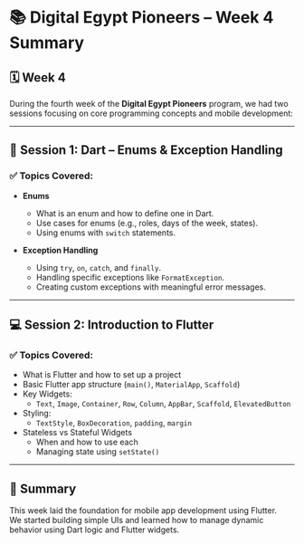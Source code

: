 # 📚 Digital Egypt Pioneers – Week 4 Summary

## 🗓️ Week 4

During the fourth week of the **Digital Egypt Pioneers** program, we had two sessions focusing on core programming concepts and mobile development:

---

## 🧩 Session 1: Dart – Enums & Exception Handling

### ✅ Topics Covered:
- **Enums**
  - What is an enum and how to define one in Dart.
  - Use cases for enums (e.g., roles, days of the week, states).
  - Using enums with `switch` statements.

- **Exception Handling**
  - Using `try`, `on`, `catch`, and `finally`.
  - Handling specific exceptions like `FormatException`.
  - Creating custom exceptions with meaningful error messages.
---

## 💻 Session 2: Introduction to Flutter

### ✅ Topics Covered:
- What is Flutter and how to set up a project
- Basic Flutter app structure (`main()`, `MaterialApp`, `Scaffold`)
- Key Widgets:
  - `Text`, `Image`, `Container`, `Row`, `Column`, `AppBar`, `Scaffold`, `ElevatedButton`
- Styling:
  - `TextStyle`, `BoxDecoration`, `padding`, `margin`
- Stateless vs Stateful Widgets
  - When and how to use each
  - Managing state using `setState()`

---

## 📌 Summary

This week laid the foundation for mobile app development using Flutter.  
We started building simple UIs and learned how to manage dynamic behavior using Dart logic and Flutter widgets.

